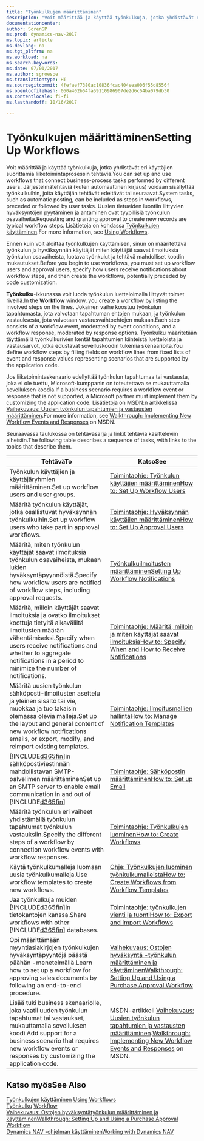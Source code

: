 ```yaml
---
title: "Työnkulkujen määrittäminen"
description: "Voit määrittää ja käyttää työnkulkuja, jotka yhdistävät eri käyttäjien suorittamia liiketoimintaprosessin tehtäviä. Järjestelmätehtäviä (kuten automaattinen kirjaus) voidaan sisällyttää työnkulkuihin, joita käyttäjän tehtävät edeltävät tai seuraavat. Uusien tietueiden luontiin liittyvien hyväksyntöjen pyytäminen ja antaminen ovat tyypillisiä työnkulun osavaiheita."
documentationcenter: 
author: SorenGP
ms.prod: dynamics-nav-2017
ms.topic: article
ms.devlang: na
ms.tgt_pltfrm: na
ms.workload: na
ms.search.keywords: 
ms.date: 07/01/2017
ms.author: sgroespe
ms.translationtype: HT
ms.sourcegitcommit: 4fefaef7380ac10836fcac404eea006f55d8556f
ms.openlocfilehash: 060a402b54fa59110986907de2d6c64ba079db30
ms.contentlocale: fi-fi
ms.lasthandoff: 10/16/2017

---
```

# <a name="setting-up-workflows"></a><span data-ttu-id="c4a78-105">Työnkulkujen määrittäminen</span><span class="sxs-lookup"><span data-stu-id="c4a78-105">Setting Up Workflows</span></span>
<span data-ttu-id="c4a78-106">Voit määrittää ja käyttää työnkulkuja, jotka yhdistävät eri käyttäjien suorittamia liiketoimintaprosessin tehtäviä.</span><span class="sxs-lookup"><span data-stu-id="c4a78-106">You can set up and use workflows that connect business-process tasks performed by different users.</span></span> <span data-ttu-id="c4a78-107">Järjestelmätehtäviä (kuten automaattinen kirjaus) voidaan sisällyttää työnkulkuihin, joita käyttäjän tehtävät edeltävät tai seuraavat.</span><span class="sxs-lookup"><span data-stu-id="c4a78-107">System tasks, such as automatic posting, can be included as steps in workflows, preceded or followed by user tasks.</span></span> <span data-ttu-id="c4a78-108">Uusien tietueiden luontiin liittyvien hyväksyntöjen pyytäminen ja antaminen ovat tyypillisiä työnkulun osavaiheita.</span><span class="sxs-lookup"><span data-stu-id="c4a78-108">Requesting and granting approval to create new records are typical workflow steps.</span></span> <span data-ttu-id="c4a78-109">Lisätietoja on kohdassa [Työnkulkujen käyttäminen](across-use-workflows.md).</span><span class="sxs-lookup"><span data-stu-id="c4a78-109">For more information, see [Using Workflows](across-use-workflows.md).</span></span>  

 <span data-ttu-id="c4a78-110">Ennen kuin voit aloittaa työnkulkujen käyttämisen, sinun on määritettävä työnkulun ja hyväksynnän käyttäjät miten käyttäjät saavat ilmoituksia työnkulun osavaiheista, luotava työnkulut ja tehtävä mahdolliset koodin mukautukset.</span><span class="sxs-lookup"><span data-stu-id="c4a78-110">Before you begin to use workflows, you must set up workflow users and approval users, specify how users receive notifications about workflow steps, and then create the workflows, potentially preceded by code customization.</span></span>  

 <span data-ttu-id="c4a78-111">**Työnkulku**-ikkunassa voit luoda työnkulun luetteloimalla liittyvät toimet riveillä.</span><span class="sxs-lookup"><span data-stu-id="c4a78-111">In the **Workflow** window, you create a workflow by listing the involved steps on the lines.</span></span> <span data-ttu-id="c4a78-112">Jokainen vaihe koostuu työnkulun tapahtumasta, jota valvotaan tapahtuman ehtojen mukaan, ja työnkulun vastauksesta, jota valvotaan vastausvaihtoehtojen mukaan.</span><span class="sxs-lookup"><span data-stu-id="c4a78-112">Each step consists of a workflow event, moderated by event conditions, and a workflow response, moderated by response options.</span></span> <span data-ttu-id="c4a78-113">Työnkulku määritetään täyttämällä työnkulkurivien kentät tapahtumien kiinteistä luetteloista ja vastausarvot, jotka edustavat sovelluskoodin tukemia skenaarioita.</span><span class="sxs-lookup"><span data-stu-id="c4a78-113">You define workflow steps by filling fields on workflow lines from fixed lists of event and response values representing scenarios that are supported by the application code.</span></span>  

 <span data-ttu-id="c4a78-114">Jos liiketoimintaskenaario edellyttää työnkulun tapahtumaa tai vastausta, joka ei ole tuettu, Microsoft-kumppanin on toteutettava se mukauttamalla sovelluksen koodia.</span><span class="sxs-lookup"><span data-stu-id="c4a78-114">If a business scenario requires a workflow event or response that is not supported, a Microsoft partner must implement them by customizing the application code.</span></span> <span data-ttu-id="c4a78-115">Lisätietoja on MSDN:n artikkelissa [Vaihekuvaus: Uusien työnkulun tapahtumien ja vastausten määrittäminen](https://msdn.microsoft.com/en-us/library/mt574349.aspx).</span><span class="sxs-lookup"><span data-stu-id="c4a78-115">For more information, see [Walkthrough: Implementing New Workflow Events and Responses](https://msdn.microsoft.com/en-us/library/mt574349.aspx) on MSDN.</span></span>

 <span data-ttu-id="c4a78-116">Seuraavassa taulukossa on tehtäväsarja ja linkit tehtäviä käsitteleviin aiheisiin.</span><span class="sxs-lookup"><span data-stu-id="c4a78-116">The following table describes a sequence of tasks, with links to the topics that describe them.</span></span>  

|<span data-ttu-id="c4a78-117">**Tehtävä**</span><span class="sxs-lookup"><span data-stu-id="c4a78-117">**To**</span></span>|<span data-ttu-id="c4a78-118">**Katso**</span><span class="sxs-lookup"><span data-stu-id="c4a78-118">**See**</span></span>|  
|------------|-------------|  
|<span data-ttu-id="c4a78-119">Työnkulun käyttäjien ja käyttäjäryhmien määrittäminen.</span><span class="sxs-lookup"><span data-stu-id="c4a78-119">Set up workflow users and user groups.</span></span>|[<span data-ttu-id="c4a78-120">Toimintaohje: Työnkulun käyttäjien määrittäminen</span><span class="sxs-lookup"><span data-stu-id="c4a78-120">How to: Set Up Workflow Users</span></span>](across-how-to-set-up-workflow-users.md)|  
|<span data-ttu-id="c4a78-121">Määritä työnkulun käyttäjät, jotka osallistuvat hyväksynnän työnkulkuihin.</span><span class="sxs-lookup"><span data-stu-id="c4a78-121">Set up workflow users who take part in approval workflows.</span></span>|[<span data-ttu-id="c4a78-122">Toimintaohje: Hyväksynnän käyttäjien määrittäminen</span><span class="sxs-lookup"><span data-stu-id="c4a78-122">How to: Set Up Approval Users</span></span>](across-how-to-set-up-approval-users.md)|  
|<span data-ttu-id="c4a78-123">Määritä, miten työnkulun käyttäjät saavat ilmoituksia työnkulun osavaiheista, mukaan lukien hyväksyntäpyynnöistä.</span><span class="sxs-lookup"><span data-stu-id="c4a78-123">Specify how workflow users are notified of workflow steps, including approval requests.</span></span>|[<span data-ttu-id="c4a78-124">Työnkulkuilmoitusten määrittäminen</span><span class="sxs-lookup"><span data-stu-id="c4a78-124">Setting Up Workflow Notifications</span></span>](across-setting-up-workflow-notifications.md)|  
|<span data-ttu-id="c4a78-125">Määritä, milloin käyttäjät saavat ilmoituksia ja ovatko ilmoitukset koottuja tietyltä aikaväliltä ilmoitusten määrän vähentämiseksi.</span><span class="sxs-lookup"><span data-stu-id="c4a78-125">Specify when users receive notifications and whether to aggregate notifications in a period to minimize the number of notifications.</span></span>|[<span data-ttu-id="c4a78-126">Toimintaohje: Määritä, milloin ja miten käyttäjät saavat ilmoituksia</span><span class="sxs-lookup"><span data-stu-id="c4a78-126">How to: Specify When and How to Receive Notifications</span></span>](across-how-to-specify-when-and-how-to-receive-notifications.md)|  
|<span data-ttu-id="c4a78-127">Määritä uusien työnkulun sähköposti-ilmoitusten asettelu ja yleinen sisältö tai vie, muokkaa ja tuo takaisin olemassa olevia malleja.</span><span class="sxs-lookup"><span data-stu-id="c4a78-127">Set up the layout and general content of new workflow notifications emails, or export, modify, and reimport existing templates.</span></span>|[<span data-ttu-id="c4a78-128">Toimintaohje: Ilmoitusmallien hallinta</span><span class="sxs-lookup"><span data-stu-id="c4a78-128">How to: Manage Notification Templates</span></span>](across-how-to-manage-notification-templates.md)|  
|<span data-ttu-id="c4a78-129">[!INCLUDE[d365fin](includes/d365fin_md.md)]in sähköpostiviestinnän mahdollistavan SMTP-palvelimen määrittäminen</span><span class="sxs-lookup"><span data-stu-id="c4a78-129">Set up an SMTP server to enable email communication in and out of [!INCLUDE[d365fin](includes/d365fin_md.md)]</span></span>|[<span data-ttu-id="c4a78-130">Toimintaohje: Sähköpostin määrittäminen</span><span class="sxs-lookup"><span data-stu-id="c4a78-130">How to: Set up Email</span></span>](madeira-how-setup-email.md)|
|<span data-ttu-id="c4a78-131">Määritä työnkulun eri vaiheet yhdistämällä työnkulun tapahtumat työnkulun vastauksiin.</span><span class="sxs-lookup"><span data-stu-id="c4a78-131">Specify the different steps of a workflow by connection workflow events with workflow responses.</span></span>|[<span data-ttu-id="c4a78-132">Toimintaohje: Työnkulkujen luominen</span><span class="sxs-lookup"><span data-stu-id="c4a78-132">How to: Create Workflows</span></span>](across-how-to-create-workflows.md)|  
|<span data-ttu-id="c4a78-133">Käytä työnkulkumalleja luomaan uusia työnkulkumalleja.</span><span class="sxs-lookup"><span data-stu-id="c4a78-133">Use workflow templates to create new workflows.</span></span>|[<span data-ttu-id="c4a78-134">Ohje: Työnkulkujen luominen työnkulkumalleista</span><span class="sxs-lookup"><span data-stu-id="c4a78-134">How to: Create Workflows from Workflow Templates</span></span>](across-how-to-create-workflows-from-workflow-templates.md)|  
|<span data-ttu-id="c4a78-135">Jaa työnkulkuja muiden [!INCLUDE[d365fin](includes/d365fin_md.md)]in tietokantojen kanssa.</span><span class="sxs-lookup"><span data-stu-id="c4a78-135">Share workflows with other [!INCLUDE[d365fin](includes/d365fin_md.md)] databases.</span></span>|[<span data-ttu-id="c4a78-136">Toimintaohje: työnkulkujen vienti ja tuonti</span><span class="sxs-lookup"><span data-stu-id="c4a78-136">How to: Export and Import Workflows</span></span>](across-how-to-export-and-import-workflows.md)|  
|<span data-ttu-id="c4a78-137">Opi määrittämään myyntiasiakirjojen työnkulkujen hyväksyntäpyyntöjä päästä päähän -menetelmällä.</span><span class="sxs-lookup"><span data-stu-id="c4a78-137">Learn how to set up a workflow for approving sales documents by following an end-to-end procedure.</span></span>|[<span data-ttu-id="c4a78-138">Vaihekuvaus: Ostojen hyväksyntä -työnkulun määrittäminen ja käyttäminen</span><span class="sxs-lookup"><span data-stu-id="c4a78-138">Walkthrough: Setting Up and Using a Purchase Approval Workflow</span></span>](walkthrough-setting-up-and-using-a-purchase-approval-workflow.md)|  
|<span data-ttu-id="c4a78-139">Lisää tuki business skenaariolle, joka vaatii uuden työnkulun tapahtumat tai vastaukset, mukauttamalla sovelluksen koodi.</span><span class="sxs-lookup"><span data-stu-id="c4a78-139">Add support for a business scenario that requires new workflow events or responses by customizing the application code.</span></span>|<span data-ttu-id="c4a78-140">MSDN-artikkeli [Vaihekuvaus: Uusien työnkulun tapahtumien ja vastausten määrittäminen](https://msdn.microsoft.com/en-us/library/mt574349.aspx).</span><span class="sxs-lookup"><span data-stu-id="c4a78-140">[Walkthrough: Implementing New Workflow Events and Responses](https://msdn.microsoft.com/en-us/library/mt574349.aspx) on MSDN.</span></span>|  

## <a name="see-also"></a><span data-ttu-id="c4a78-141">Katso myös</span><span class="sxs-lookup"><span data-stu-id="c4a78-141">See Also</span></span>  
 <span data-ttu-id="c4a78-142">[Työnkulkujen käyttäminen](across-use-workflows.md) </span><span class="sxs-lookup"><span data-stu-id="c4a78-142">[Using Workflows](across-use-workflows.md) </span></span>  
 <span data-ttu-id="c4a78-143">[Työnkulku](across-workflow.md) </span><span class="sxs-lookup"><span data-stu-id="c4a78-143">[Workflow](across-workflow.md) </span></span>  
 [<span data-ttu-id="c4a78-144">Vaihekuvaus: Ostojen hyväksyntätyönkulun määrittäminen ja käyttäminen</span><span class="sxs-lookup"><span data-stu-id="c4a78-144">Walkthrough: Setting Up and Using a Purchase Approval Workflow</span></span>](walkthrough-setting-up-and-using-a-purchase-approval-workflow.md)  
 [<span data-ttu-id="c4a78-145">Dynamics NAV -ohjelman käyttäminen</span><span class="sxs-lookup"><span data-stu-id="c4a78-145">Working with Dynamics NAV</span></span>](ui-work-product.md)

